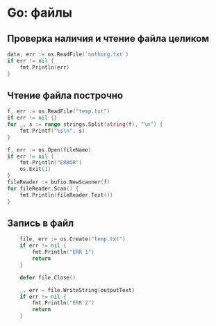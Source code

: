 # Go: файлы

## Проверка наличия и чтение файла целиком
```go
data, err := os.ReadFile(`nothing.txt`)
if err != nil {
    fmt.Println(err)
}
```

## Чтение файла построчно
```go
f, err := os.ReadFile("temp.txt")
if err != nil {}
for _, s := range strings.Split(string(f), "\n") {
	fmt.Printf("%s\n", s)
}


```

```go
f, err := os.Open(fileName)
if err != nil {
	fmt.Println("ERROR")
	os.Exit(1)
}
fileReader := bufio.NewScanner(f)
for fileReader.Scan() {
	fmt.Println(fileReader.Text())
}

```

## Запись в файл
```go
    file, err := os.Create("temp.txt")
    if err != nil {
        fmt.Println("ERR 1")
        return
    }

    defer file.Close()

    _, err = file.WriteString(outputText)
    if err != nil {
        fmt.Println("ERR 2")
        return
    }
```